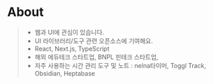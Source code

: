 # About

> - 웹과 UI에 관심이 있습니다. 
> - UI 라이브러리/도구 관련 오픈소스에 기여해요.
> - React, Next.js, TypeScript
> - 해외 에듀테크 스타트업, BNPL 핀테크 스타트업,
> - 자주 사용하는 시간 관리 도구 및 노트 : nelna타이머, Toggl Track, Obsidian, Heptabase
